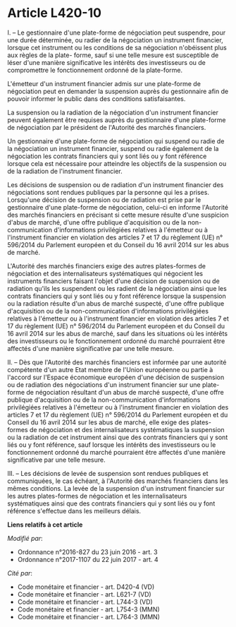 # Article L420-10

I. – Le gestionnaire d'une plate-forme de négociation peut suspendre, pour une durée déterminée, ou radier de la négociation
un instrument financier, lorsque cet instrument ou les conditions de sa négociation n'obéissent plus aux règles de la plate-
forme, sauf si une telle mesure est susceptible de léser d'une manière significative les intérêts des investisseurs ou de
compromettre le fonctionnement ordonné de la plate-forme.

L'émetteur d'un instrument financier admis sur une plate-forme de négociation peut en demander la suspension auprès du
gestionnaire afin de pouvoir informer le public dans des conditions satisfaisantes.

La suspension ou la radiation de la négociation d'un instrument financier peuvent également être requises auprès du
gestionnaire d'une plate-forme de négociation par le président de l'Autorité des marchés financiers.

Un gestionnaire d'une plate-forme de négociation qui suspend ou radie de la négociation un instrument financier, suspend ou
radie également de la négociation les contrats financiers qui y sont liés ou y font référence lorsque cela est nécessaire
pour atteindre les objectifs de la suspension ou de la radiation de l'instrument financier.

Les décisions de suspension ou de radiation d'un instrument financier des négociations sont rendues publiques par la personne
qui les a prises. Lorsqu'une décision de suspension ou de radiation est prise par le gestionnaire d'une plate-forme de
négociation, celui-ci en informe l'Autorité des marchés financiers en précisant si cette mesure résulte d'une suspicion
d'abus de marché, d'une offre publique d'acquisition ou de la non-communication d'informations privilégiées relatives à
l'émetteur ou à l'instrument financier en violation des articles 7 et 17 du règlement (UE) n° 596/2014 du Parlement européen
et du Conseil du 16 avril 2014 sur les abus de marché.

L'Autorité des marchés financiers exige des autres plates-formes de négociation et des internalisateurs systématiques qui
négocient les instruments financiers faisant l'objet d'une décision de suspension ou de radiation qu'ils les suspendent ou
les radient de la négociation ainsi que les contrats financiers qui y sont liés ou y font référence lorsque la suspension ou
la radiation résulte d'un abus de marché suspecté, d'une offre publique d'acquisition ou de la non-communication
d'informations privilégiées relatives à l'émetteur ou à l'instrument financier en violation des articles 7 et 17 du règlement
(UE) n° 596/2014 du Parlement européen et du Conseil du 16 avril 2014 sur les abus de marché, sauf dans les situations où les
intérêts des investisseurs ou le fonctionnement ordonné du marché pourraient être affectés d'une manière significative par
une telle mesure.

II. – Dès que l'Autorité des marchés financiers est informée par une autorité compétente d'un autre Etat membre de l'Union
européenne ou partie à l'accord sur l'Espace économique européen d'une décision de suspension ou de radiation des
négociations d'un instrument financier sur une plate-forme de négociation résultant d'un abus de marché suspecté, d'une offre
publique d'acquisition ou de la non-communication d'informations privilégiées relatives à l'émetteur ou à l'instrument
financier en violation des articles 7 et 17 du règlement (UE) n° 596/2014 du Parlement européen et du Conseil du 16 avril
2014 sur les abus de marché, elle exige des plates-formes de négociation et des internalisateurs systématiques la suspension
ou la radiation de cet instrument ainsi que des contrats financiers qui y sont liés ou y font référence, sauf lorsque les
intérêts des investisseurs ou le fonctionnement ordonné du marché pourraient être affectés d'une manière significative par
une telle mesure.

III. – Les décisions de levée de suspension sont rendues publiques et communiquées, le cas échéant, à l'Autorité des marchés
financiers dans les mêmes conditions. La levée de la suspension d'un instrument financier sur les autres plates-formes de
négociation et les internalisateurs systématiques ainsi que des contrats financiers qui y sont liés ou y font référence
s'effectue dans les meilleurs délais.

**Liens relatifs à cet article**

_Modifié par_:

  - Ordonnance n°2016-827 du 23 juin 2016 - art. 3
  - Ordonnance n°2017-1107 du 22 juin 2017 - art. 4

_Cité par_:

  - Code monétaire et financier - art. D420-4 (VD)
  - Code monétaire et financier - art. L621-7 (VD)
  - Code monétaire et financier - art. L744-3 (VD)
  - Code monétaire et financier - art. L754-3 (MMN)
  - Code monétaire et financier - art. L764-3 (MMN)
